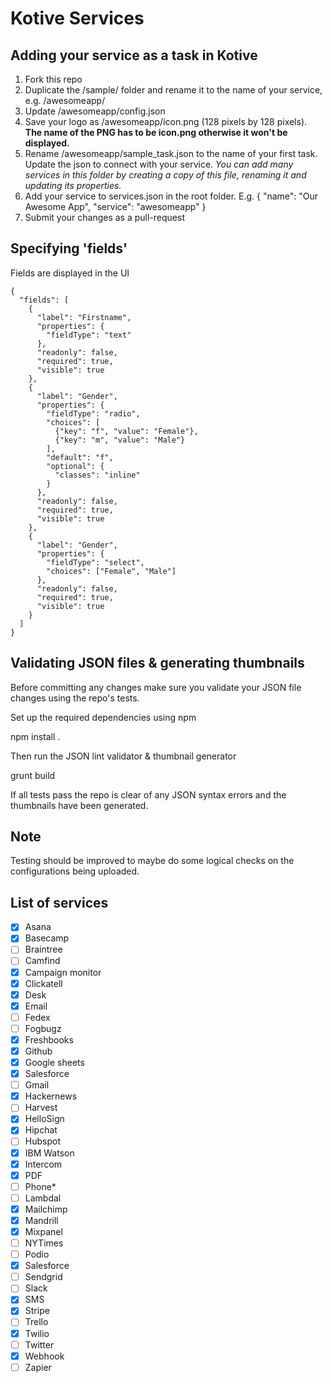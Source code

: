 Kotive Services
===============

Adding your service as a task in Kotive
---

1. Fork this repo
2. Duplicate the /sample/ folder and rename it to the name of your service, e.g. /awesomeapp/
3. Update /awesomeapp/config.json
4. Save your logo as /awesomeapp/icon.png (128 pixels by 128 pixels). __The name of the PNG has to be icon.png otherwise it won't be displayed.__
5. Rename /awesomeapp/sample_task.json to the name of your first task. Update the json to connect with your service. _You can add many services in this folder by creating a copy of this file, renaming it and updating its properties._
6. Add your service to services.json in the root folder. E.g.
    {
      "name": "Our Awesome App",
      "service": "awesomeapp"
    }
7. Submit your changes as a pull-request

Specifying 'fields'
---
Fields are displayed in the UI
```
{  
  "fields": [
    {
      "label": "Firstname",
      "properties": {
        "fieldType": "text"
      },
      "readonly": false,
      "required": true,
      "visible": true
    },
    {
      "label": "Gender",
      "properties": {
        "fieldType": "radio",
        "choices": [
          {"key": "f", "value": "Female"},
          {"key": "m", "value": "Male"}
        ],
        "default": "f",
        "optional": {
          "classes": "inline"
        }
      },
      "readonly": false,
      "required": true,
      "visible": true
    },
    {
      "label": "Gender",
      "properties": {
        "fieldType": "select",
        "choices": ["Female", "Male"]
      },
      "readonly": false,
      "required": true,
      "visible": true
    }    
  ]
}
```

Validating JSON files & generating thumbnails
---
Before committing any changes make sure you validate your JSON file changes using the repo's tests.

Set up the required dependencies using npm

  npm install .

Then run the JSON lint validator & thumbnail generator
  
  grunt build

If all tests pass the repo is clear of any JSON syntax errors and the thumbnails have been generated.

Note
----
Testing should be improved to maybe do some logical checks on the configurations being uploaded.

List of services
---
 - [x] Asana
 - [x] Basecamp
 - [ ] Braintree
 - [ ] Camfind
 - [x] Campaign monitor
 - [x] Clickatell
 - [x] Desk
 - [x] Email
 - [ ] Fedex
 - [ ] Fogbugz
 - [x] Freshbooks
 - [x] Github
 - [x] Google sheets
 - [x] Salesforce
 - [ ] Gmail
 - [x] Hackernews
 - [ ] Harvest
 - [x] HelloSign
 - [x] Hipchat
 - [ ] Hubspot
 - [x] IBM Watson
 - [x] Intercom
 - [x] PDF
 - [ ] Phone*
 - [ ] Lambdal
 - [x] Mailchimp
 - [x] Mandrill
 - [x] Mixpanel
 - [ ] NYTimes
 - [ ] Podio
 - [x] Salesforce
 - [ ] Sendgrid
 - [ ] Slack
 - [x] SMS
 - [x] Stripe
 - [ ] Trello
 - [x] Twilio
 - [ ] Twitter
 - [x] Webhook
 - [ ] Zapier

